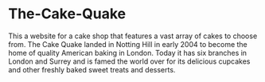 # The-Cake-Quake

This a website for a cake shop that features a vast array of cakes to choose from. The Cake Quake landed in Notting Hill in early 2004 to become the home of quality American baking in London. Today it has six branches in London and Surrey and is famed the world over for its delicious cupcakes and other freshly baked sweet treats and desserts.
           
